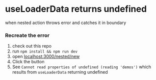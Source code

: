 # useLoaderData returns undefined

when nested action throws error and catches it in boundary

### Recreate the error

1. check out this repo
2. run `npm install && npm run dev`
3. open [localhost:3000/nested/new](http://localhost:3000/nested/new)
4. Click the button
5. See `Cannot read properties of undefined (reading 'demos')` which results from `useLoaderData` returning undefined

